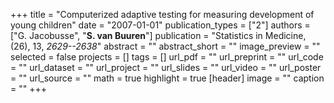 +++
title = "Computerized adaptive testing for measuring development of young children"
date = "2007-01-01"
publication_types = ["2"]
authors = ["G. Jacobusse", "**S. van Buuren**"]
publication = "Statistics in Medicine, (26), 13, _2629--2638_"
abstract = ""
abstract_short = ""
image_preview = ""
selected = false
projects = []
tags = []
url_pdf = ""
url_preprint = ""
url_code = ""
url_dataset = ""
url_project = ""
url_slides = ""
url_video = ""
url_poster = ""
url_source = ""
math = true
highlight = true
[header]
image = ""
caption = ""
+++

